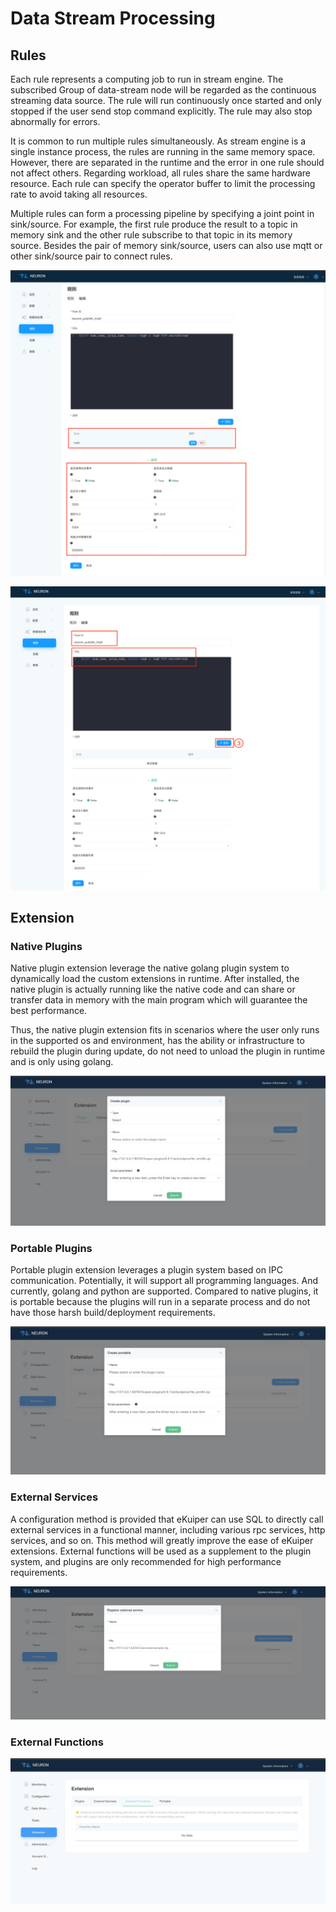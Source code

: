# Data Stream Processing

## Rules

Each rule represents a computing job to run in stream engine. The subscribed Group of data-stream node will be regarded as the continuous streaming data source. The rule will run continuously once started and only stopped if the user send stop command explicitly. The rule may also stop abnormally for errors.

It is common to run multiple rules simultaneously. As stream engine is a single instance process, the rules are running in the same memory space. However, there are separated in the runtime and the error in one rule should not affect others. Regarding workload, all rules share the same hardware resource. Each rule can specify the operator buffer to limit the processing rate to avoid taking all resources.

Multiple rules can form a processing pipeline by specifying a joint point in sink/source. For example, the first rule produce the result to a topic in memory sink and the other rule subscribe to that topic in its memory source. Besides the pair of memory sink/source, users can also use mqtt or other sink/source pair to connect rules.

![data-stream-rules](../assets/data-stream-rules.png)



![data-stream-rules-add-action](../assets/data-stream-rules-add-action.png)

## Extension

### Native Plugins

Native plugin extension leverage the native golang plugin system to dynamically load the custom extensions in runtime. After installed, the native plugin is actually running like the native code and can share or transfer data in memory with the main program which will guarantee the best performance.

Thus, the native plugin extension fits in scenarios where the user only runs in the supported os and environment, has the ability or infrastructure to rebuild the plugin during update, do not need to unload the plugin in runtime and is only using golang.

![data-stream-create-plugin](../assets/data-stream-create-plugin.png)

### Portable Plugins

Portable plugin extension leverages a plugin system based on IPC communication. Potentially, it will support all programming languages. And currently, golang and python are supported. Compared to native plugins, it is portable because the plugins will run in a separate process and do not have those harsh build/deployment requirements.

![data-stream-create-portable](../assets/data-stream-create-portable.png)

### External Services

A configuration method is provided that eKuiper can use SQL to directly call external services in a functional manner, including various rpc services, http services, and so on. This method will greatly improve the ease of eKuiper extensions. External functions will be used as a supplement to the plugin system, and plugins are only recommended for high performance requirements.

![data-stream-external-service](../assets/data-stream-external-service.png)

### External Functions

![data-stream-external-functions](../assets/data-stream-external-functions.png)

